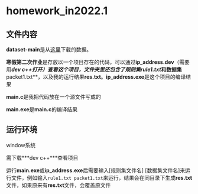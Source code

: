 # homework_in2022.1



## 文件内容

**dataset-main**是从[这里](https://github.com/zhaoxizxzx/dataset)下载的数据。

**寒假第二次作业**是存放以一个项目存在的代码，可以通过**ip_address.dev**（需要用***dev c++***打开）查看这个项目，文件夹里还包含了规则集**rule1.txt**和数据集**packet1.txt**，以及我的运行结果**res.txt**。**ip_address.exe**是这个项目的编译结果

**main.c**是我把代码放在一个源文件写成的

**main.exe**是**main.c**的编译结果



## 运行环境

window系统

需下载***dev c++***查看项目

运行**main.exe**或**ip_address.exe**后需要输入[规则集文件名] [数据集文件名]来运行文件，例如输入`rule1.txt packet1.txt`来运行，结果会在同目录下生成**res.txt**文件，如果原来有**res.txt**文件，会覆盖原文件
